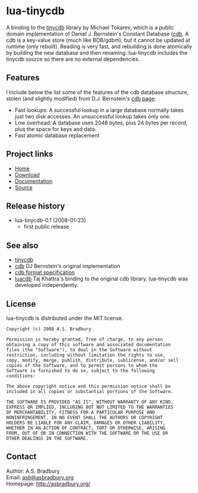 # lua-tinycdb

A binding to the [tinycdb](http://www.corpit.ru/mjt/tinycdb.html)  library by 
Michael Tokarev, which is a public domain implementation of Daniel J. 
Bernstein's Constant Database ([cdb](http://cr.yp.to/cdb.html).  A cdb is a 
key-value store (much like BDB/gdbm), but it cannot be updated at runtime 
(only rebuilt). Reading is very fast, and rebuilding is done atomically by 
building the new database and then renaming. lua-tinycdb includes the tinycdb 
source so there are no external dependencies.

## Features
I include below the list some of the features of the cdb database structure, 
stolen (and slightly modified) from D.J. Bernstein's [cdb 
page](http://cr.yp.to/cdb.html):

* Fast lookups: A successful lookup in a large database normally takes 
  just two disk accesses. An unsuccessful lookup takes only one.
* Low overhead: A database uses 2048 bytes, plus 24 bytes per record, plus the 
  space for keys and data.
* Fast atomic database replacement

## Project links
* [Home](http://asbradbury.org/projects/lua-tinycdb/)
* [Download](http://luaforge.net/projects/lua-tinycdb/)
* [Documentation](http://asbradbury.org/projects/lua-tinycdb/doc/)
* [Source](http://github.com/asb/lua-tinycdb/)

## Release history
* lua-tinycdb-0.1 (2008-01-23)
  * first public release

## See also
* [tinycdb](http://www.corpit.ru/mjt/tinycdb.html)
* [cdb](http://cr.yp.to/cdb.html) DJ Bernstein's original implementation
* [cdb format specification](http://cr.yp.to/cdb/cdb.txt)
* [luacdb](http://www3.telus.net/taj_khattra/luacdb.html) Taj Khattra's 
  binding to the original cdb library. lua-tinycdb was developed 
  independently.

## License
lua-tinycdb is distributed under the MIT license.

    Copyright (c) 2008 A.S. Bradbury

    Permission is hereby granted, free of charge, to any person
    obtaining a copy of this software and associated documentation
    files (the "Software"), to deal in the Software without
    restriction, including without limitation the rights to use,
    copy, modify, merge, publish, distribute, sublicense, and/or sell
    copies of the Software, and to permit persons to whom the
    Software is furnished to do so, subject to the following
    conditions:

    The above copyright notice and this permission notice shall be
    included in all copies or substantial portions of the Software.

    THE SOFTWARE IS PROVIDED "AS IS", WITHOUT WARRANTY OF ANY KIND,
    EXPRESS OR IMPLIED, INCLUDING BUT NOT LIMITED TO THE WARRANTIES
    OF MERCHANTABILITY, FITNESS FOR A PARTICULAR PURPOSE AND
    NONINFRINGEMENT. IN NO EVENT SHALL THE AUTHORS OR COPYRIGHT
    HOLDERS BE LIABLE FOR ANY CLAIM, DAMAGES OR OTHER LIABILITY,
    WHETHER IN AN ACTION OF CONTRACT, TORT OR OTHERWISE, ARISING
    FROM, OUT OF OR IN CONNECTION WITH THE SOFTWARE OR THE USE OR
    OTHER DEALINGS IN THE SOFTWARE.


## Contact
Author: A.S. Bradbury  
Email: <asb@asbradbury.org>  
Homepage: <http://asbradbury.org/>

